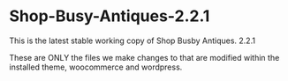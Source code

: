 # Shop-Busy-Antiques-2.2.1
This is the latest stable working copy of Shop Busby Antiques. 2.2.1

These are ONLY the files we make changes to that are modified within the installed theme, woocommerce and wordpress. 
